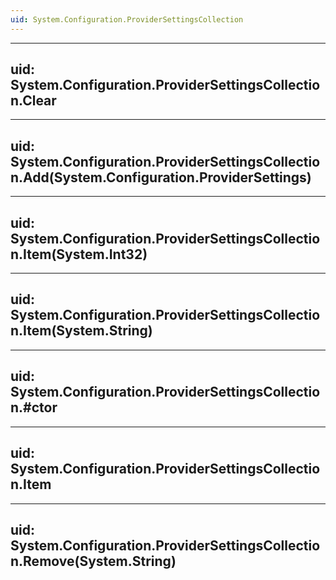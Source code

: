 ```yaml
---
uid: System.Configuration.ProviderSettingsCollection
---
```


---
uid: System.Configuration.ProviderSettingsCollection.Clear
---

---
uid: System.Configuration.ProviderSettingsCollection.Add(System.Configuration.ProviderSettings)
---

---
uid: System.Configuration.ProviderSettingsCollection.Item(System.Int32)
---

---
uid: System.Configuration.ProviderSettingsCollection.Item(System.String)
---

---
uid: System.Configuration.ProviderSettingsCollection.#ctor
---

---
uid: System.Configuration.ProviderSettingsCollection.Item
---

---
uid: System.Configuration.ProviderSettingsCollection.Remove(System.String)
---
